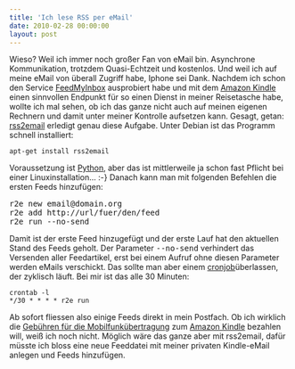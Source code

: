 ```yaml
---
title: 'Ich lese RSS per eMail'
date: 2010-02-28 00:00:00 
layout: post
---
```

<p><span class="dropCap">W</span>ieso? Weil ich immer noch gro&szlig;er Fan von eMail bin. Asynchrone Kommunikation, trotzdem Quasi-Echtzeit und kostenlos. Und weil ich auf meine eMail von überall Zugriff habe, Iphone sei Dank.  Nachdem ich schon den Service <a href="http://www.feedmyinbox.com/">FeedMyInbox</a> ausprobiert habe und mit dem <a href="http://www.amazon.com/Kindle-Wireless-Reading-Display-Generation/dp/B0015T963C/kopisde-21">Amazon Kindle</a> einen sinnvollen Endpunkt f&uuml;r so einen Dienst in meiner Reisetasche habe, wollte ich mal sehen, ob ich das ganze nicht auch auf meinen eigenen Rechnern und damit unter meiner Kontrolle aufsetzen kann. Gesagt, getan: <a href="http://www.allthingsrss.com/rss2email/">rss2email</a> erledigt genau diese Aufgabe.  Unter Debian ist das Programm schnell installiert:</p>

    apt-get install rss2email

<p>Voraussetzung ist <a href="http://python.org/">Python</a>, aber das ist mittlerweile ja schon fast Pflicht bei einer Linuxinstallation... :-} Danach kann man mit folgenden Befehlen die ersten Feeds hinzuf&uuml;gen:</p>
<p><span style="font-family: Times New Roman; font-size: medium;">
<div class="CodeRay">
  <div class="code"><pre>r2e new email@domain.org
r2e add http://url/fuer/den/feed
r2e run --no-send</pre></div>
</div>

</span></p>
<p>Damit ist der erste Feed hinzugef&uuml;gt und der erste Lauf hat den aktuellen Stand des Feeds geholt. Der Parameter <tt>--no-send</tt> verhindert das Versenden aller Feedartikel, erst bei einem Aufruf ohne diesen Parameter werden eMails verschickt. Das sollte man aber einem <a href="http://de.wikipedia.org/wiki/Cron">cronjob</a>&uuml;berlassen, der zyklisch l&auml;uft. Bei mir ist das alle 30 Minuten:</p>

    crontab -l
    */30 * * * * r2e run

<p>Ab sofort fliessen also einige Feeds direkt in mein Postfach. Ob ich wirklich die <a href="http://www.amazon.com/gp/help/customer/display.html?nodeId=200375630&#fees">Geb&uuml;hren f&uuml;r die Mobilfunk&uuml;bertragung</a> zum <a href="http://www.amazon.com/Kindle-Wireless-Reading-Display-Generation/dp/B0015T963C/kopisde-21">Amazon Kindle</a> bezahlen will, wei&szlig; ich noch nicht. M&ouml;glich w&auml;re das ganze aber mit rss2email, daf&uuml;r m&uuml;sste ich bloss eine neue Feeddatei mit meiner privaten Kindle-eMail anlegen und Feeds hinzuf&uuml;gen.</p>
